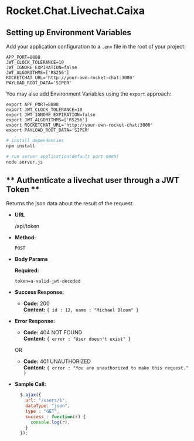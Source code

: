 # Rocket.Chat.Livechat.Caixa

## Setting up Environment Variables

Add your application configuration to a `.env` file in the root of your project:

```shell
APP_PORT=8888
JWT_CLOCK_TOLERANCE=10
JWT_IGNORE_EXPIRATION=false
JWT_ALGORITHMS=['RS256']
ROCKETCHAT_URL='http://your-own-rocket-chat:3000'
PAYLOAD_ROOT_DATA='SIPER'
```

You may also add Environment Variables using the `export` approach:

```shell
export APP_PORT=8888
export JWT_CLOCK_TOLERANCE=10
export JWT_IGNORE_EXPIRATION=false
export JWT_ALGORITHMS=['RS256']
export ROCKETCHAT_URL='http://your-own-rocket-chat:3000'
export PAYLOAD_ROOT_DATA='SIPER'
```

``` bash
# install dependencies
npm install

# run server application(default port 8888)
node server.js
```

** Authenticate a livechat user through a JWT Token **
----
  Returns the json data about the result of the request.

* **URL**

  /api/token

* **Method:**

  `POST`

* **Body Params**

   **Required:**
   
  `token=a-valid-jwt-decoded`

* **Success Response:**

  * **Code:** 200 <br />
    **Content:** `{ id : 12, name : "Michael Bloom" }`
 
* **Error Response:**

  * **Code:** 404 NOT FOUND <br />
    **Content:** `{ error : "User doesn't exist" }`

  OR

  * **Code:** 401 UNAUTHORIZED <br />
    **Content:** `{ error : "You are unauthorized to make this request." }`

* **Sample Call:**

  ```javascript
    $.ajax({
      url: "/users/1",
      dataType: "json",
      type : "GET",
      success : function(r) {
        console.log(r);
      }
    });
  ```
